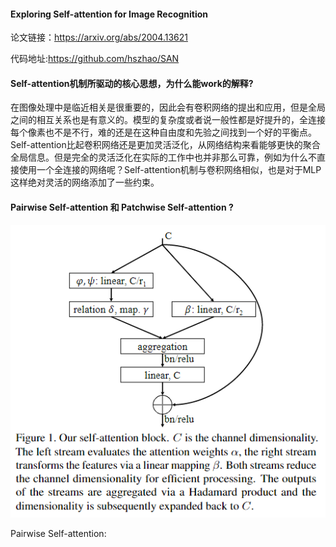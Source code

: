 #### Exploring Self-attention for Image Recognition

论文链接：https://arxiv.org/abs/2004.13621

代码地址:https://github.com/hszhao/SAN

#### Self-attention机制所驱动的核心思想，为什么能work的解释?

在图像处理中是临近相关是很重要的，因此会有卷积网络的提出和应用，但是全局之间的相互关系也是有意义的。模型的复杂度或者说一般性都是好提升的，全连接每个像素也不是不行，难的还是在这种自由度和先验之间找到一个好的平衡点。Self-attention比起卷积网络还是更加灵活泛化，从网络结构来看能够更快的聚合全局信息。但是完全的灵活泛化在实际的工作中也并非那么可靠，例如为什么不直接使用一个全连接的网络呢？Self-attention机制与卷积网络相似，也是对于MLP这样绝对灵活的网络添加了一些约束。

#### Pairwise Self-attention 和 Patchwise Self-attention ?

<img src="./1.jpg" alt="self-attention block" title="self-attention block structrue" />

Pairwise Self-attention:

